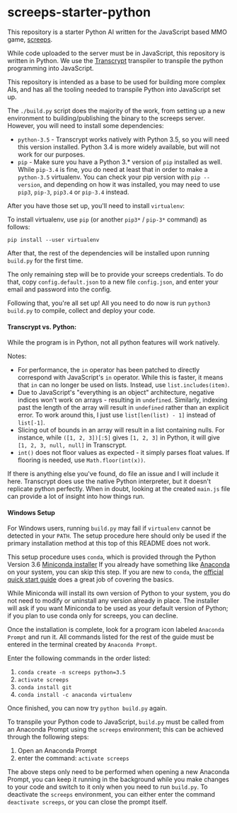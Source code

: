 screeps-starter-python
==========

This repository is a starter Python AI written for the JavaScript based MMO game, [screeps](https://screeps.com).

While code uploaded to the server must be in JavaScript, this repository is written in Python. We use the
[Transcrypt](https://github.com/QQuick/Transcrypt) transpiler to transpile the python programming into JavaScript.

This repository is intended as a base to be used for building more complex AIs, and has all the tooling needed to
transpile Python into JavaScript set up.

The `./build.py` script does the majority of the work, from setting up a new environment to building/publishing the
binary to the screeps server. However, you will need to install some dependencies:

- `python-3.5` - Transcrypt works natively with Python 3.5, so you will need this version installed. Python 3.4 is more
  widely available, but will not work for our purposes.
- `pip` - Make sure you have a Python 3.* version of `pip` installed as well. While `pip-3.4` is fine, you do need at
  least that in order to make a `python-3.5` virtualenv. You can check your pip version with `pip --version`, and
  depending on how it was installed, you may need to use `pip3`, `pip-3`, `pip3.4` or `pip-3.4` instead.

After you have those set up, you'll need to install `virtualenv`:

To install virtualenv, use `pip` (or another `pip3*` / `pip-3*` command) as follows:

```
pip install --user virtualenv
```


After that, the rest of the dependencies will be installed upon running `build.py` for the first time.

The only remaining step will be to provide your screeps credentials. To do that, copy `config.default.json` to
a new file `config.json`, and enter your email and password into the config.

Following that, you're all set up! All you need to do now is run `python3 build.py` to compile, collect and deploy your
code.

#### Transcrypt vs. Python:

While the program is in Python, not all python features will work natively.

Notes:
- For performance, the `in` operator has been patched to directly correspond with JavaScript's `in` operator. While this
  is faster, it means that `in` can no longer be used on lists. Instead, use `list.includes(item)`.
- Due to JavaScript's "everything is an object" architecture, negative indices won't work on arrays - resulting in
  `undefined`. Similarly, indexing past the length of the array will result in `undefined` rather than an explicit
  error. To work around this, I just use `list[len(list) - 1]` instead of `list[-1]`.
- Slicing out of bounds in an array will result in a list containing nulls. For instance, while `([1, 2, 3])[:5]` gives
  `[1, 2, 3]` in Python, it will give `[1, 2, 3, null, null]` in Transcrypt.
- `int()` does not floor values as expected - it simply parses float values. If flooring is needed, use
  `Math.floor(int(x))`.

If there is anything else you've found, do file an issue and I will include it here. Transcrypt does use the native
Python interpreter, but it doesn't replicate python perfectly. When in doubt, looking at the created `main.js` file can
provide a lot of insight into how things run.

#### Windows Setup

For Windows users, running `build.py` may fail if `virtualenv` cannot be detected in your `PATH`.  The setup procedure here
should only be used if the primary installation method at this top of this README does not work.

This setup procedure uses `conda`, which is provided through the Python Version 3.6
[Miniconda installer](https://conda.io/miniconda.html)  If you already have something like [Anaconda](https://www.anaconda.com/what-is-anaconda/) on your system, you can skip this step.  If you are new to `conda`, the [official quick start
guide](https://conda.io/docs/user-guide/getting-started.html) does a great job of covering the basics.

While Miniconda will install its own version of Python to your system, you do not need to modify or uninstall any version
already in place.  The installer will ask if you want Miniconda to be used as your default version of Python; if you plan to
use conda only for screeps, you can decline.

Once the installation is complete, look for a program icon labeled `Anaconda Prompt` and run it.  All commands listed for the
rest of the guide must be entered in the terminal created by `Anaconda Prompt`.

Enter the following commands in the order listed:

  1. `conda create -n screeps python=3.5`
  2. `activate screeps`
  3. `conda install git`
  4. `conda install -c anaconda virtualenv`

Once finished, you can now try `python build.py` again.

To transpile your Python code to JavaScript, `build.py` must be called from an Anaconda Prompt using the `screeps`
environment; this can be achieved through the following steps:

  1. Open an Anaconda Prompt
  2. enter the command: `activate screeps`

The above steps only need to be performed when opening a new Anaconda Prompt, you can keep it running in the background while
you make changes to your code and switch to it only when you need to run `build.py`.  To deactivate the `screeps`
environment, you can either enter the command `deactivate screeps`, or you can close the prompt itself.
